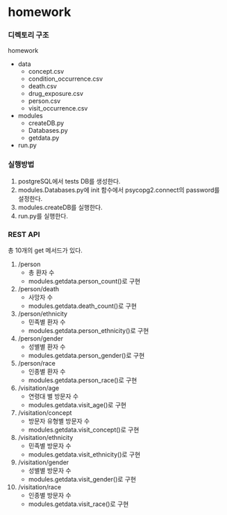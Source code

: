 # homework
### 디렉토리 구조
homework
 - data
   - concept.csv
   - condition_occurrence.csv
   - death.csv
   - drug_exposure.csv
   - person.csv
   - visit_occurrence.csv
 - modules
   - createDB.py
   - Databases.py
   - getdata.py
 - run.py

### 실행방법
1. postgreSQL에서 tests DB를 생성한다.
2. modules.Databases.py에 init 함수에서 psycopg2.connect의 password를 설정한다.
3. modules.createDB를 실행한다.
4. run.py를 실행한다.

### REST API
총 10개의 get 메서드가 있다.
1. /person
    - 총 환자 수
    - modules.getdata.person_count()로 구현    
2. /person/death
    - 사망자 수
    - modules.getdata.death_count()로 구현
3. /person/ethnicity
    - 민족별 환자 수
    - modules.getdata.person_ethnicity()로 구현
4. /person/gender
    - 성별별 환자 수
    - modules.getdata.person_gender()로 구현
5. /person/race
    - 인종별 환자 수
    - modules.getdata.person_race()로 구현
6. /visitation/age
    - 연령대 별 방문자 수
    - modules.getdata.visit_age()로 구현
7. /visitation/concept
    - 방문자 유형별 방문자 수
    - modules.getdata.visit_concept()로 구현
8. /visitation/ethnicity
    - 민족별 방문자 수
    - modules.getdata.visit_ethnicity()로 구현
9. /visitation/gender
    - 성별별 방문자 수
    - modules.getdata.visit_gender()로 구현
10. /visitation/race
    - 인종별 방문자 수
    - modules.getdata.visit_race()로 구현
